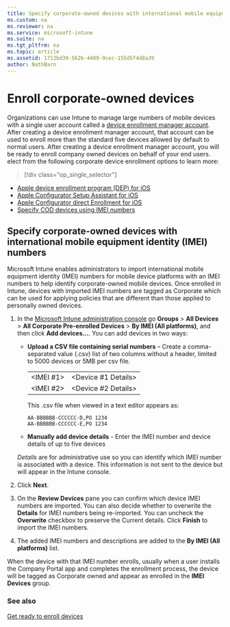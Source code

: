 ```yaml
---
title: Specify corporate-owned devices with international mobile equipment identity (IMEI) numbers
ms.custom: na
ms.reviewer: na
ms.service: microsoft-intune
ms.suite: na
ms.tgt_pltfrm: na
ms.topic: article
ms.assetid: 1712bd39-562b-4409-9cec-155d5f4d8a39
author: NathBarn
---
```


# Enroll corporate-owned devices
Organizations can use Intune to manage large numbers of mobile devices with a single user account called a [device enrollment manager account](enroll-corporate-owned-devices-with-the-device-enrollment-manager-in-microsoft-intune.md). After creating a device enrollment manager account, that account can be used to enroll more than the standard five devices allowed by default to normal users. After creating a device enrollment manager account, you will be ready to enroll company owned devices on behalf of your end users.
elect from the following corporate device enrollment options to learn more:

> [!div class="op_single_selector"]
- [Apple device enrollment program (DEP) for iOS](iOS-device-enrollment-program.md)
- [Apple Configurator Setup Assistant for iOS](iOS-setup-assistant-enrollment.md)
- [Apple Configurator direct Enrollment for iOS](iOS-direct-enrollment.md)
- [Specify COD devices using IMEI numbers](specify-corporate-owned-devices-with-international-mobile-equipment-identity-imei-numbers.md)



## Specify corporate-owned devices with international mobile equipment identity (IMEI) numbers
Microsoft Intune enables administrators to import international mobile equipment identity (IMEI) numbers for mobile device platforms with an IMEI numbers to help identify corporate-owned mobile devices. Once enrolled in Intune, devices with imported IMEI numbers are tagged as Corporate which can be used for applying policies that are different than those applied to personally owned devices.

1. In the [Microsoft Intune administration console](http://manage.microsoft.com) go **Groups** &gt; **All Devices** &gt; **All Corporate Pre-enrolled Devices** &gt; **By IMEI (All platforms)**, and then click **Add devices…**. You can add devices in two ways:

    -   **Upload a CSV file containing serial numbers** – Create a comma-separated value (.csv) list of two columns without a header, limited to 5000 devices or 5MB per csv file.

        |||
        |-|-|
        |&lt;IMEI #1&gt;|&lt;Device #1 Details&gt;|
        |&lt;IMEI #2&gt;|&lt;Device #2 Details&gt;|
        This .csv file when viewed in a text editor appears as:

        ```
        AA-BBBBBB-CCCCCC-D,PO 1234
        AA-BBBBBB-CCCCCC-E,PO 1234
        ```

    -   **Manually add device details** - Enter the IMEI number and device details of up to five devices

   *Details* are for administrative use so you can identify which IMEI number is associated with a device. This information is not sent to the device but will appear in the Intune console.

2.   Click **Next**.
3.  On the **Review Devices** pane you can confirm which device IMEI numbers are imported. You can also decide whether to overwrite the **Details** for IMEI numbers being re-imported. You can uncheck the **Overwrite** checkbox to preserve the Current details. Click **Finish** to import the IMEI numbers.
4.  The added IMEI numbers and descriptions are added to the **By IMEI (All platforms)** list.

When the device with that IMEI number enrolls, usually when a user installs the Company Portal app and completes the enrollment process, the device will be tagged as Corporate owned and appear as enrolled in the **IMEI Devices** group.

### See also
[Get ready to enroll devices](get-ready-to-enroll-devices-in-microsoft-intune.md)
